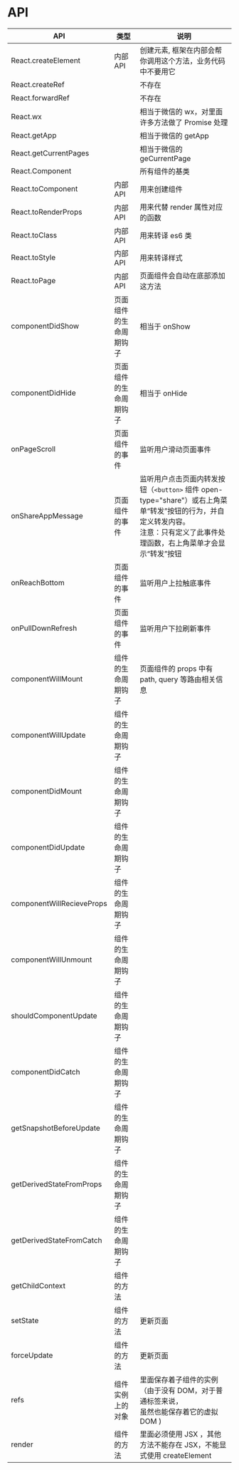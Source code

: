 # API

| API                       | 类型                   | 说明                                                                                                                                                                                 |
| ------------------------- | ---------------------- | ------------------------------------------------------------------------------------------------------------------------------------------------------------------------------------ |
| React.createElement       | 内部 API               | 创建元素, 框架在内部会帮你调用这个方法，业务代码中不要用它                                                                                                                           |
| React.createRef           | &nbsp;                 | 不存在                                                                                                                                                                               |
| React.forwardRef          | &nbsp;                 | 不存在                                                                                                                                                                               |
| React.wx                  | &nbsp;                 | 相当于微信的 wx，对里面许多方法做了 Promise 处理                                                                                                                                     |
| React.getApp              | &nbsp;                 | 相当于微信的 getApp                                                                                                                                                                  |
| React.getCurrentPages     | &nbsp;                 | 相当于微信的 geCurrentPage                                                                                                                                                           |
| React.Component           | &nbsp;                 | 所有组件的基类                                                                                                                                                                       |
| React.toComponent         | 内部 API               | 用来创建组件                                                                                                                                                                         |
| React.toRenderProps       | 内部 API               | 用来代替 render 属性对应的函数                                                                                                                                                       |
| React.toClass             | 内部 API               | 用来转译 es6 类                                                                                                                                                                      |
| React.toStyle             | 内部 API               | 用来转译样式                                                                                                                                                                         |
| React.toPage              | 内部 API               | 页面组件会自动在底部添加这方法                                                                                                                                                       |
| componentDidShow          | 页面组件的生命周期钩子 | 相当于 onShow                                                                                                                                                                        |
| componentDidHide          | 页面组件的生命周期钩子 | 相当于 onHide                                                                                                                                                                        |
| onPageScroll              | 页面组件的事件         | 监听用户滑动页面事件                                                                                                                                                                 |
| onShareAppMessage         | 页面组件的事件         | 监听用户点击页面内转发按钮（`<button>` 组件 open-type="share"）或右上角菜单“转发”按钮的行为，并自定义转发内容。<br/>注意：只有定义了此事件处理函数，右上角菜单才会显示“转发”按钮 |
| onReachBottom             | 页面组件的事件         | 监听用户上拉触底事件                                                                                                                                                                 |
| onPullDownRefresh         | 页面组件的事件         | 监听用户下拉刷新事件                                                                                                                                                                 |
| componentWillMount        | 组件的生命周期钩子     | 页面组件的 props 中有 path, query 等路由相关信息                                                                                                                                     |
| componentWillUpdate       | 组件的生命周期钩子     |                                                                                                                                                                                      |
| componentDidMount         | 组件的生命周期钩子     |                                                                                                                                                                                      |
| componentDidUpdate        | 组件的生命周期钩子     |                                                                                                                                                                                      |
| componentWillRecieveProps | 组件的生命周期钩子     |                                                                                                                                                                                      |
| componentWillUnmount      | 组件的生命周期钩子     |                                                                                                                                                                                      |
| shouldComponentUpdate     | 组件的生命周期钩子     |                                                                                                                                                                                      |
| componentDidCatch         | 组件的生命周期钩子     |
| getSnapshotBeforeUpdate   | 组件的生命周期钩子     |                                                                                                                                                                                      |
| getDerivedStateFromProps  | 组件的生命周期钩子     |                                                                                                                                                                                      |
| getDerivedStateFromCatch  | 组件的生命周期钩子     |
| getChildContext           | 组件的方法             |                                                                                                                                                                                      |  |
| setState                  | 组件的方法             | 更新页面                                                                                                                                                                             |
| forceUpdate               | 组件的方法             | 更新页面                                                                                                                                                                             |
| refs                      | 组件实例上的对象       | 里面保存着子组件的实例（由于没有 DOM，对于普通标签来说， <br />虽然也能保存着它的虚拟 DOM )                                                                                          |
| render                    | 组件的方法             | 里面必须使用 JSX ，其他方法不能存在 JSX，不能显式使用 createElement                                                                                                                  |
